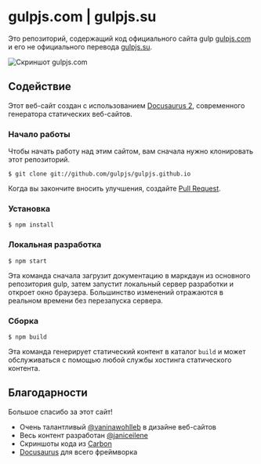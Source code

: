 # gulpjs.com | gulpjs.su

Это репозиторий, содержащий код официального сайта gulp [gulpjs.com](https://gulpjs.com) и его не официального перевода [gulpjs.su](https://gulpjs.su).

![Скриншот gulpjs.com](screenshot.png)

## Содействие

Этот веб-сайт создан с использованием [Docusaurus 2](https://v2.docusaurus.io/), современного генератора статических веб-сайтов.

### Начало работы

Чтобы начать работу над этим сайтом, вам сначала нужно клонировать этот репозиторий.

```
$ git clone git://github.com/gulpjs/gulpjs.github.io
```

Когда вы закончите вносить улучшения, создайте [Pull Request](https://github.com/gulpjs/gulpjs.github.io/compare).

### Установка

```
$ npm install
```

### Локальная разработка

```
$ npm start
```

Эта команда сначала загрузит документацию в маркдаун из основного репозитория gulp, затем запустит локальный сервер разработки и откроет окно браузера. Большинство изменений отражаются в реальном времени без перезапуска сервера.

### Сборка

```
$ npm build
```

Эта команда генерирует статический контент в каталог `build` и может обслуживаться с помощью любой службы хостинга статического контента.

## Благодарности

Большое спасибо за этот сайт!

* Очень талантливый [@vaninawohlleb](https://github.com/vaninawohlleb) в дизайне веб-сайтов
* Весь контент разработан [@janiceilene](https://github.com/janiceilene)
* Скриншоты кода из [Carbon](https://github.com/carbon-app/carbon)
* [Docusaurus](https://v2.docusaurus.io/) для всего фреймворка
